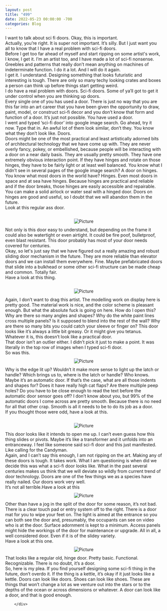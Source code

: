 ```yaml
---
layout: post
title: "499"
date: 2022-05-23 00:00:00 -700
categories: Blog
---
```


<div class="blog-content">
				<div class="paragraph"><span><span>I want to talk about sci fi doors. Okay, this is important.&nbsp;</span></span><br><span><span>Actually, you&rsquo;re right. It is super not important. It&rsquo;s silly. But I just want you all to know that I have a real problem with sci-fi doors.</span></span><br><span><span>Before I get too far ahead of myself and start ripping on some artist's work, I know, I get it. I&rsquo;m an artist too, and I have made a lot of sci-fi nonsense. Greebles and patterns that really don&rsquo;t mean anything on machines of indeterminate function. I do it a lot. And I will do it again.</span></span><br><span><span>I get it. I understand. Designing something that looks futuristic and interesting is tough. There are only so many techy looking crates and boxes a person can think up before things start getting weird.</span></span><br><span><span>I do have a real problem with doors. Sci-fi doors. Some of ya&rsquo;ll got to get it under control when you are thinking up doors.</span></span><br><span><span>Every single one of you has used a door. There is just no way that you are this far into an art career that you have been given the opportunity to draw, paint, model, or construct sci-fi decor and you don&rsquo;t know that form and function of a door. It&rsquo;s just not possible. You have used a door.</span></span><br><span><span>I went and typed &lsquo;sci-fi door&rsquo; into google image search. Go ahead, try it now. Type that in. An awful lot of them look similar, don&rsquo;t they. You know what they don&rsquo;t look like. Doors.&nbsp;</span></span><br><span><span>Doors might be one of the most practical and least artistically adorned bits of architectural technology that we have come up with. They are never overly fancy, pokey, or embellished, because people will be interacting with a door on a near daily basis. They are usually pretty smooth. They have one extremely obvious interaction point. If they have hinges and rotate on those hinges, they have to be fairly light or at least well balanced. You know what I didn&rsquo;t see in several pages of the google image search? A door on hinges. You know what most doors in the world have? Hinges. Even most doors in space and at sea have hinges. Because hinges are practical and reliable and if the door breaks, those hinges are easily accessible and repairable. You can make a solid airlock or water seal with a hinged door. Doors on hinges are good and useful, so I doubt that we will abandon them in the future.</span></span><br><span><span>Look at this regular ass door.</span></span><br><br></div>  <div><div class="wsite-image wsite-image-border-none " style="padding-top:10px;padding-bottom:10px;margin-left:0;margin-right:0;text-align:center"> <a> <img src="/uploads/image1_orig.png" alt="Picture" style="width:auto;max-width:100%"> </a> <div style="display:block;font-size:90%"></div> </div></div>  <div class="paragraph"><span>Not only is this door easy to understand, but depending on the frame it could also be watertight or even airtight. It could be fire poof, bulletproof, even blast resistant. This door probably has most of your door needs covered for centuries.&nbsp;</span><br><span>Okay, so let's just say that we have figured out a really amazing and robust sliding door mechanism in the future. They are more reliable than elevator doors and we can install them everywhere. Fine. Maybe prefabricated doors that slide into a bulkhead or some other sci-fi structure can be made cheap and common. Totally fair.</span><br><span>Have a look at this thing.</span><br>&#8203;</div>  <div><div class="wsite-image wsite-image-border-none " style="padding-top:10px;padding-bottom:10px;margin-left:0;margin-right:0;text-align:center"> <a> <img src="/uploads/image4_orig.png" alt="Picture" style="width:auto;max-width:100%"> </a> <div style="display:block;font-size:90%"></div> </div></div>  <div class="paragraph"><span>Again, I don&rsquo;t want to drag this artist. The modelling work on display here is pretty good. The material work is nice, and the color scheme is pleasant enough. But what the absolute fuck is going on here. How do I open this? Why are there so many angles and shapes? Why do the white paint lines cross multiple panels? Is it supposed to blend into the rest of the wall? Why are there so many bits you could catch your sleeve or finger on? This door looks like it&rsquo;s always a little bit greasy. Or it might give you tetanus. Whatever it is, this doesn&rsquo;t look like a practical door.&nbsp;</span><br><span>That door isn&rsquo;t an outlier either. I didn&rsquo;t pick it just to make a point. It was literally in the top row of images when I typed sci-fi door.</span><br><span>So was this.</span></div>  <div><div class="wsite-image wsite-image-border-none " style="padding-top:10px;padding-bottom:10px;margin-left:0;margin-right:0;text-align:center"> <a> <img src="/uploads/image6_orig.png" alt="Picture" style="width:auto;max-width:100%"> </a> <div style="display:block;font-size:90%"></div> </div></div>  <div class="paragraph"><span>Why is the edge lit up? Wouldn&rsquo;t it make more sense to light up the latch or handle? Which brings us to, where is the latch or handle? Who knows. Maybe it&rsquo;s an automatic door. If that&rsquo;s the case, what are all those indents and shapes for? Does it have really high cat flaps? Are there multiple peep holes? Do you have to be close enough to read the text before the automatic door sensor goes off? I don&rsquo;t know about you, but 99% of the automatic doors I come across are pretty smooth. Because there is no need for all that other crap. Smooth is all it needs to be to do its job as a door.</span><br><span>If you thought those were odd, have a look at this.</span><br>&#8203;</div>  <div><div class="wsite-image wsite-image-border-none " style="padding-top:10px;padding-bottom:10px;margin-left:0;margin-right:0;text-align:center"> <a> <img src="/uploads/image2_orig.png" alt="Picture" style="width:auto;max-width:100%"> </a> <div style="display:block;font-size:90%"></div> </div></div>  <div class="paragraph"><span>This door looks like it intends to open me up. I can&rsquo;t even guess how this thing slides or pivots. Maybe it&rsquo;s like a transformer and it unfolds into an entranceway. I feel like someone said sci-fi door and this just manifested. Like calling for the Candyman.</span><br><span>Again, and I can&rsquo;t say this enough, I am not ripping on the art. Making any of these doors is tough. It takes work. What I am questioning is when did we decide this was what a sci-fi door looks like. What in the past several centuries makes us think that we will deviate so wildly from current trend of door technology. Doors are one of the few things we as a species have really nailed. Our doors work very well.</span><br><span>It&rsquo;s not all terrible.Have a look at this</span></div>  <div><div class="wsite-image wsite-image-border-none " style="padding-top:10px;padding-bottom:10px;margin-left:0;margin-right:0;text-align:center"> <a> <img src="/uploads/image5_orig.png" alt="Picture" style="width:auto;max-width:100%"> </a> <div style="display:block;font-size:90%"></div> </div></div>  <div class="paragraph"><span>Other than have a jog in the split of the door for some reason, it&rsquo;s not bad. There is a clear touch pad or entry system off to the right. There is a door mat for you to wipe your feet on. The light is aimed at the entrance so you can both see the door and, presumably, the occupants can see on video who is at the door. Surface adornment is kept to a minimum. Access panels might hide the workings of the door for maintenance or upgrade. All in all, a well considered door. Even if it is of the slidey variety.</span><br><span>Have a look at this one.</span></div>  <div><div class="wsite-image wsite-image-border-none " style="padding-top:10px;padding-bottom:10px;margin-left:0;margin-right:0;text-align:center"> <a> <img src="/uploads/image3_orig.png" alt="Picture" style="width:auto;max-width:100%"> </a> <div style="display:block;font-size:90%"></div> </div></div>  <div class="paragraph"><span>That looks like a regular old, hinge door. Pretty basic. Functional. Recognizable. There is no doubt, it&rsquo;s a door.</span><br><span>So, here is my plea. If you find yourself designing some sci-fi thing in the future, don&rsquo;t overdo it. If the thing is a kettle, it&rsquo;s okay if it just looks like a kettle. Doors can look like doors. Shoes can look like shoes. These are things that won&rsquo;t change a lot as we venture out into the stars or to the depths of the ocean or across dimensions or whatever. A door can look like a door, and that is good enough.</span></div>

		</div>
        